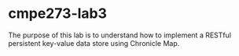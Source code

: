 # cmpe273-lab3




The purpose of this lab is to understand how to implement a RESTful persistent key-value data store using Chronicle Map.
